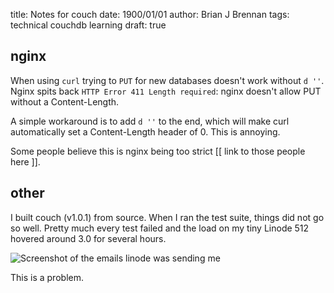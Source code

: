 title: Notes for couch
date: 1900/01/01
author: Brian J Brennan
tags: technical couchdb learning
draft: true

## nginx

When using `curl` trying to `PUT` for new databases doesn't work without `d ''`.
Nginx spits back `HTTP Error 411 Length required`: nginx doesn't allow PUT without a Content-Length.

A simple workaround is to add `d ''` to the end, which will make curl
automatically set a Content-Length header of 0. This is annoying.

Some people believe this is nginx being too strict [[ link to those people here ]].


## other

I built couch (v1.0.1) from source. When I ran the test suite, things did not
go so well. Pretty much every test failed and the load on my tiny Linode 512
hovered around 3.0 for several hours.

<img src='http://cl.ly/2W1d2b30043r1L3q0z0c' title='Not good' alt='Screenshot of the emails linode was sending me'>

This is a problem.
